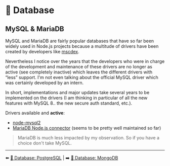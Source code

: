 # 💾 Database

## MySQL & MariaDB

MySQL and MariaDB are fairly popular databases that have so far been widely used in Node.js projects because a multitude of drivers have been created by developers like [mscdex](https://github.com/mscdex).

Nevertheless I notice over the years that the developers who were in charge of the development and maintenance of these drivers are no longer as active (see completely inactive) which leaves the different drivers with “less” support. I'm not even talking about the official MySQL driver which was certainly developed by an intern.

In short, implementations and major updates take several years to be implemented on the drivers (I am thinking in particular of all the new features with MySQL 8.. the new secure auth standard, etc.).

Drivers available and **active**:

- [node-mysql2](https://github.com/sidorares/node-mysql2)
- [MariaDB Node.js connector](https://github.com/mariadb-corporation/mariadb-connector-nodejs) (seems to be pretty well maintained so far)

> MariaDB is much less impacted by my observation. So if you have a choice don't take MySQL.

---

⬅️ [💾 Database: PostgreSQL](./postgres.md) |
➡️ [💾 Database: MongoDB](./mongodb.md)
